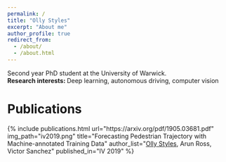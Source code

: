 ```yaml
---
permalink: /
title: "Olly Styles"
excerpt: "About me"
author_profile: true
redirect_from:
  - /about/
  - /about.html
---
```


Second year PhD student at the University of Warwick. <br>
<b> Research interests: </b> Deep learning, autonomous driving, computer vision

Publications
======
<table style="border: none">
	{%  include publications.html
		url="https://arxiv.org/pdf/1905.03681.pdf"
		img_path="iv2019.png"
		title="Forecasting Pedestrian Trajectory with Machine-annotated Training Data"
		author_list="<u>Olly Styles</u>, Arun Ross, Victor Sanchez"
		published_in="IV 2019"
	%}
</table>
